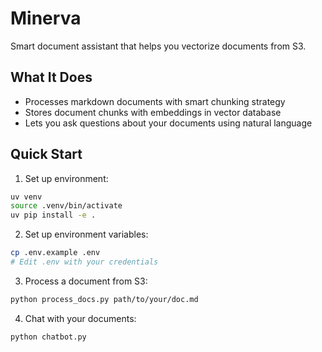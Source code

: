 # Minerva

Smart document assistant that helps you vectorize documents from S3.

## What It Does

- Processes markdown documents with smart chunking strategy
- Stores document chunks with embeddings in vector database
- Lets you ask questions about your documents using natural language

## Quick Start

1. Set up environment:
```bash
uv venv
source .venv/bin/activate
uv pip install -e .
```

2. Set up environment variables:
```bash
cp .env.example .env
# Edit .env with your credentials
```

3. Process a document from S3:
```bash
python process_docs.py path/to/your/doc.md
```

4. Chat with your documents:
```bash
python chatbot.py
```
